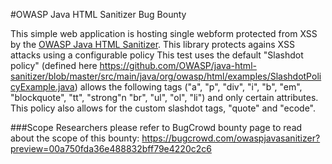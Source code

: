 #OWASP Java HTML Sanitizer Bug Bounty

This simple web application is hosting single webform protected from XSS by the <a href="https://www.owasp.org/index.php/OWASP_Java_HTML_Sanitizer_Project">OWASP Java HTML Sanitizer</a>. This library protects agains XSS attacks using a configurable policy This test uses the default "Slashdot policy" (defined here https://github.com/OWASP/java-html-sanitizer/blob/master/src/main/java/org/owasp/html/examples/SlashdotPolicyExample.java) allows the following tags ("a", "p", "div", "i", "b", "em", "blockquote", "tt", "strong"n "br", "ul", "ol", "li") and only certain attributes. This policy also allows for the custom slashdot tags, "quote" and "ecode".


###Scope
Researchers please refer to BugCrowd bounty page to read about the scope of this bounty:
https://bugcrowd.com/owaspjavasanitizer?preview=00a750fda36e488832bff79e4220c2c6


